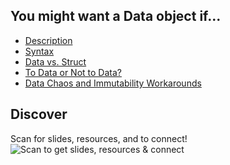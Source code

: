 ## You might want a Data object if...

- [Description][description]
- [Syntax][syntax]
- [Data vs. Struct][data-v-struct]
- [To Data or Not to Data?][to-data-or-not]
- [Data Chaos and Immutability Workarounds][workarounds]

[description]: ./presentation-notes/DESCRIPTION.md
[syntax]: ./presentation-notes/SYNTAX.md
[data-v-struct]: ./presentation-notes/DATA_VS_STRUCT.md
[to-data-or-not]: ./presentation-notes/CONSIDERATIONS.md
[workarounds]: ./presentation-notes/WORKAROUNDS.md

## Discover

Scan for slides, resources, and to connect!
![Scan to get slides, resources & connect](./welcome-page-qr-code.png)

